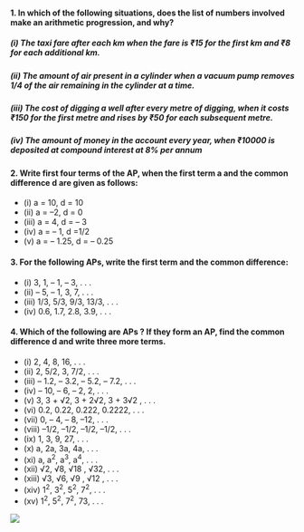 #### 1. In which of the following situations, does the list of numbers involved make an arithmetic progression, and why?
##### (i) The taxi fare after each km when the fare is ₹15 for the first km and ₹8 for each additional km.
##### (ii) The amount of air present in a cylinder when a vacuum pump removes 1/4 of the air remaining in the cylinder at a time.
##### (iii) The cost of digging a well after every metre of digging, when it costs ₹150 for the first metre and rises by ₹50 for each subsequent metre.
##### (iv) The amount of money in the account every year, when ₹10000 is deposited at compound interest at 8% per annum

#### 2. Write first four terms of the AP, when the first term a and the common difference d are given as follows:
* (i) a = 10, d = 10 
* (ii) a = –2, d = 0
* (iii) a = 4, d = – 3 
* (iv) a = – 1, d =1/2
* (v) a = – 1.25, d = – 0.25

#### 3. For the following APs, write the first term and the common difference:
* (i) 3, 1, – 1, – 3, . . . 
* (ii) – 5, – 1, 3, 7, . . .
* (iii) 1/3, 5/3, 9/3, 13/3, . . .
* (iv) 0.6, 1.7, 2.8, 3.9, . . .

#### 4. Which of the following are APs ? If they form an AP, find the common difference d and write three more terms.
* (i) 2, 4, 8, 16, . . . 
* (ii) 2, 5/2, 3, 7/2, . . .
* (iii) – 1.2, – 3.2, – 5.2, – 7.2, . . . 
* (iv) – 10, – 6, – 2, 2, . . .
* (v) 3, 3 + √2, 3 + 2√2, 3 + 3√2 , . . . 
* (vi) 0.2, 0.22, 0.222, 0.2222, . . .
* (vii) 0, – 4, – 8, –12, . . .
* (viii) –1/2, –1/2, –1/2, –1/2, . . .
* (ix) 1, 3, 9, 27, . . . 
* (x) a, 2a, 3a, 4a, . . .
* (xi) a, a<sup>2</sup>, a<sup>3</sup>, a<sup>4</sup>, . . . 
* (xii) √2, √8, √18 , √32, . . .
* (xiii) √3, √6, √9 , √12 , . . . 
* (xiv) 1<sup>2</sup>, 3<sup>2</sup>, 5<sup>2</sup>, 7<sup>2</sup>, . . .
* (xv) 1<sup>2</sup>, 5<sup>2</sup>, 7<sup>2</sup>, 73, . . .

[![](https://img.youtube.com/vi/3vCigA-DFXQ/0.jpg)](https://www.youtube.com/watch?v=3vCigA-DFXQ) 
